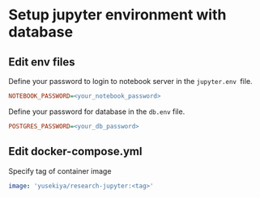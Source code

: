 # Setup jupyter environment with database

## Edit env files

Define your password to login to notebook server in the `jupyter.env `file.

``` ini
NOTEBOOK_PASSWORD=<your_notebook_password>
```

Define your password for database in the `db.env` file.

``` ini
POSTGRES_PASSWORD=<your_db_password>
```

## Edit docker-compose.yml

Specify tag of container image

```yaml
image: 'yusekiya/research-jupyter:<tag>'
```
